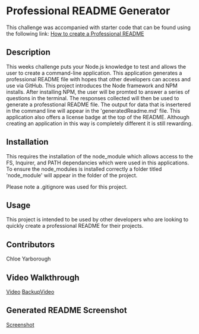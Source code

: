 # Professional README Generator

This challenge was accompanied with starter code that can be found using the following link:
[How to create a Professional README](https://coding-boot-camp.github.io/full-stack/github/professional-readme-guide)

## Description 

This weeks challenge puts your Node.js knowledge to test and allows the user to create a command-line application. This application generates a professional
README file with hopes that other developers can access and use via GitHub. This project introduces the Node framework and NPM installs. After installing NPM, 
the user will be promted to answer a series of questions in the terminal. The responses collected will then be used to generate a professtional README file. The output for 
data that is insertered in the command line will appear in the 'generatedReadme.md' file. This application also offers a license badge at the top of the README. Although creating 
an application in this way is completely different it is still rewarding. 

## Installation

This requires the installation of the node_module which allows access to the FS, Inquirer, and PATH dependancies which were used in this applications. To ensure the 
node_modules is installed correctly a folder titled 'node_module' will appear in the folder of the project. 

Please note a .gitignore was used for this project. 

## Usage

This project is intended to be used by other developers who are looking to quickly create a professional README for their projects.

## Contributors 

Chloe Yarborough


## Video Walkthrough
[Video](https://drive.google.com/file/d/1hGqf6jluYezOJ8ZGSl4ZutAz9fNFm5m6/view)
[BackupVideo](https://www.youtube.com/watch?v=ddknR9Gy4pA)

## Generated README Screenshot
[Screenshot](./assets/Sample-Generated-README.png)
